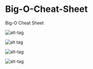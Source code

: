 # Big-O-Cheat-Sheet
Big-O Cheat Sheet


![alt-tag](https://cloud.githubusercontent.com/assets/6853067/22485632/49e569c0-e7fe-11e6-8520-aa7f752b7d47.png)




![alt tag](https://cloud.githubusercontent.com/assets/6853067/22476249/8ceece20-e7d9-11e6-9038-ab61eb26b924.jpg)





![alt-tag](https://cloud.githubusercontent.com/assets/6853067/22485637/4d1b3b9c-e7fe-11e6-8ef4-dea4381d645e.png)





![alt-tag](https://cloud.githubusercontent.com/assets/6853067/22485925/5e1a3e38-e7ff-11e6-84c2-43f067e2c322.png)
